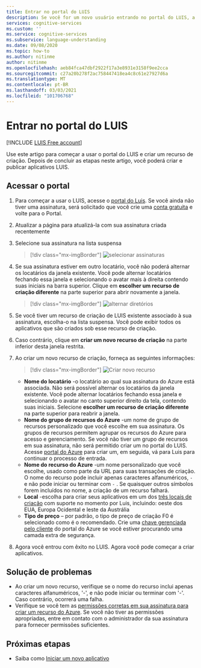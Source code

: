 ```yaml
---
title: Entrar no portal do LUIS
description: Se você for um novo usuário entrando no portal do LUIS, a experiência de entrada será ligeiramente diferente com base na sua conta de usuário atual.
services: cognitive-services
ms.custom: ''
ms.service: cognitive-services
ms.subservice: language-understanding
ms.date: 09/08/2020
ms.topic: how-to
ms.author: nitinme
author: nitinme
ms.openlocfilehash: aeb84fca47dbf2922f17a3e8931e3158f9ee2cca
ms.sourcegitcommit: c27a20b278f2ac758447418ea4c8c61e27927d6a
ms.translationtype: MT
ms.contentlocale: pt-BR
ms.lasthandoff: 03/03/2021
ms.locfileid: "101706768"
---
```

# <a name="sign-in-to-luis-portal"></a>Entrar no portal do LUIS

[!INCLUDE [LUIS Free account](includes/luis-portal-note.md)]

Use este artigo para começar a usar o portal do LUIS e criar um recurso de criação. Depois de concluir as etapas neste artigo, você poderá criar e publicar aplicativos LUIS.

## <a name="access-the-portal"></a>Acessar o portal


1. Para começar a usar o LUIS, acesse o [portal do Luis](https://www.luis.ai). Se você ainda não tiver uma assinatura, será solicitado que você crie uma [conta gratuita](https://azure.microsoft.com//free/cognitive-services/) e volte para o Portal.
2. Atualizar a página para atualizá-la com sua assinatura criada recentemente
3. Selecione sua assinatura na lista suspensa

    > [!div class="mx-imgBorder"]
    > ![selecionar assinaturas](./media/migrate-authoring-key/select-subscription-sign-in-2.png)

4. Se sua assinatura estiver em outro locatário, você não poderá alternar os locatários da janela existente. Você pode alternar locatários fechando essa janela e selecionando o avatar mais à direita contendo suas iniciais na barra superior. Clique em **escolher um recurso de criação diferente** na parte superior para abrir novamente a janela.

    > [!div class="mx-imgBorder"]
    > ![alternar diretórios](./media/migrate-authoring-key/switch-directories.png)

5. Se você tiver um recurso de criação de LUIS existente associado à sua assinatura, escolha-o na lista suspensa. Você pode exibir todos os aplicativos que são criados sob esse recurso de criação.
6. Caso contrário, clique em **criar um novo recurso de criação** na parte inferior desta janela restrita.
7.  Ao criar um novo recurso de criação, forneça as seguintes informações:

    > [!div class="mx-imgBorder"]
    > ![Criar novo recurso](./media/migrate-authoring-key/create-new-authoring-resource-2.png)

    * **Nome do locatário** -o locatário ao qual sua assinatura do Azure está associada. Não será possível alternar os locatários da janela existente. Você pode alternar locatários fechando essa janela e selecionando o avatar no canto superior direito da tela, contendo suas iniciais. Selecione **escolher um recurso de criação diferente** na parte superior para reabrir a janela.
    * **Nome do grupo de recursos do Azure** -um nome de grupo de recursos personalizado que você escolhe em sua assinatura. Os grupos de recursos permitem agrupar os recursos do Azure para acesso e gerenciamento. Se você não tiver um grupo de recursos em sua assinatura, não será permitido criar um no portal do LUIS. Acesse [portal do Azure](https://ms.portal.azure.com/#create/Microsoft.ResourceGroup) para criar um, em seguida, vá para Luis para continuar o processo de entrada.
    * **Nome do recurso do Azure** -um nome personalizado que você escolhe, usado como parte da URL para suas transações de criação. O nome do recurso pode incluir apenas caracteres alfanuméricos, `-` e não pode iniciar ou terminar com `-` . Se quaisquer outros símbolos forem incluídos no nome, a criação de um recurso falhará.
    * **Local** -escolha para criar seus aplicativos em um dos [três locais de criação](./luis-reference-regions.md) com suporte no momento por Luis, incluindo: oeste dos EUA, Europa Ocidental e leste da Austrália
    * **Tipo de preço** – por padrão, o tipo de preço de criação F0 é selecionado como é o recomendado. Crie uma [chave gerenciada pelo cliente](./encrypt-data-at-rest.md#customer-managed-keys-for-language-understanding) do portal do Azure se você estiver procurando uma camada extra de segurança.
8. Agora você entrou com êxito no LUIS. Agora você pode começar a criar aplicativos.

## <a name="troubleshooting"></a>Solução de problemas

* Ao criar um novo recurso, verifique se o nome do recurso inclui apenas caracteres alfanuméricos, '-', e não pode iniciar ou terminar com '-'. Caso contrário, ocorrerá uma falha.
* Verifique se você tem as [permissões corretas em sua assinatura para criar um recurso do Azure](../../role-based-access-control/rbac-and-directory-admin-roles.md#azure-roles). Se você não tiver as permissões apropriadas, entre em contato com o administrador da sua assinatura para fornecer permissões suficientes.

## <a name="next-steps"></a>Próximas etapas

* Saiba como [Iniciar um novo aplicativo](luis-how-to-start-new-app.md)